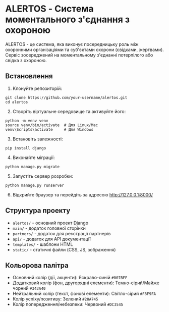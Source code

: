 # ALERTOS - Система моментального з'єднання з охороною

ALERTOS - це система, яка виконує посередницьку роль між охоронними організаціями та суб'єктами охорони (свідками, жертвами). Сервіс зосереджений на моментальному з'єднанні потерпілого або свідка з охороною.

## Встановлення

1. Клонуйте репозиторій:
```
git clone https://github.com/your-username/alertos.git
cd alertos
```

2. Створіть віртуальне середовище та активуйте його:
```
python -m venv venv
source venv/bin/activate  # Для Linux/Mac
venv\Scripts\activate     # Для Windows
```

3. Встановіть залежності:
```
pip install django
```

4. Виконайте міграції:
```
python manage.py migrate
```

5. Запустіть сервер розробки:
```
python manage.py runserver
```

6. Відкрийте браузер та перейдіть за адресою http://127.0.0.1:8000/

## Структура проекту

- `alertos/` - основний проект Django
- `main/` - додаток головної сторінки
- `partners/` - додаток для реєстрації партнерів
- `api/` - додаток для API документації
- `templates/` - шаблони HTML
- `static/` - статичні файли (CSS, JS, зображення)

## Кольорова палітра

- Основний колір (дії, акценти): Яскраво-синій `#007BFF`
- Додатковий колір (фон, другорядні елементи): Темно-сірий/Майже чорний `#343A40`
- Нейтральний колір (текст, фонові елементи): Світло-сірий `#F8F9FA`
- Колір успіху/позитиву: Зелений `#28A745`
- Колір попередження/небезпеки: Червоний `#DC3545`